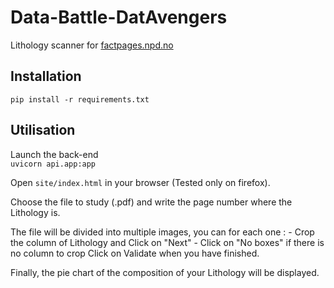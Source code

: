 # Data-Battle-DatAvengers
Lithology scanner for [factpages.npd.no](https://factpages.npd.no/en/wellbore/PageView/Exploration/All)

## Installation

`pip install -r requirements.txt`  

## Utilisation

Launch the back-end    
`uvicorn api.app:app`

Open `site/index.html` in your browser (Tested only on firefox).

Choose the file to study (.pdf) and write the page number where the Lithology is.

The file will be divided into multiple images, you can for each one :
    - Crop the column of Lithology and Click on "Next"
    - Click on "No boxes" if there is no column to crop
Click on Validate when you have finished.

Finally, the pie chart of the composition of your Lithology will be displayed.
